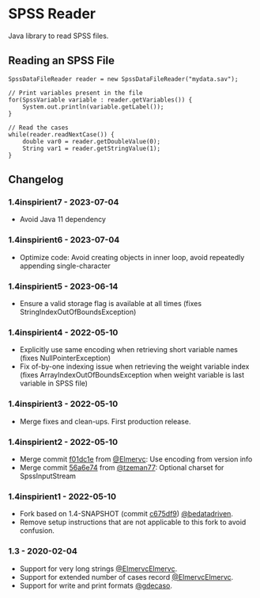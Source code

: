 # SPSS Reader

Java library to read SPSS files.

## Reading an SPSS File
 
    SpssDataFileReader reader = new SpssDataFileReader("mydata.sav");
    
    // Print variables present in the file
    for(SpssVariable variable : reader.getVariables()) {
        System.out.println(variable.getLabel());
    }
    
    // Read the cases
    while(reader.readNextCase()) {
        double var0 = reader.getDoubleValue(0);
        String var1 = reader.getStringValue(1);
    }
    
## Changelog

### 1.4inspirient7 - 2023-07-04

- Avoid Java 11 dependency

### 1.4inspirient6 - 2023-07-04

- Optimize code: Avoid creating objects in inner loop, avoid repeatedly appending single-character

### 1.4inspirient5 - 2023-06-14

- Ensure a valid storage flag is available at all times (fixes StringIndexOutOfBoundsException)

### 1.4inspirient4 - 2022-05-10

- Explicitly use same encoding when retrieving short variable names (fixes NullPointerException)
- Fix of-by-one indexing issue when retrieving the weight variable index (fixes ArrayIndexOutOfBoundsException when weight variable is last variable in SPSS file)

### 1.4inspirient3 - 2022-05-10

- Merge fixes and clean-ups. First production release.

### 1.4inspirient2 - 2022-05-10

- Merge commit [f01dc1e](https://github.com/Elmervc/spss-reader/commit/f01dc1ec34f4f16d26e0eed4ebaa5a2ee3048843) from [@Elmervc](https://github.com/Elmervc): Use encoding from version info
- Merge commit [56a6e74](https://github.com/tzeman77/spss-reader/commit/56a6e74de1cd61998826e1fb943231661927c219) from [@tzeman77](https://github.com/tzeman77): Optional charset for SpssInputStream

### 1.4inspirient1 - 2022-05-10

- Fork based on 1.4-SNAPSHOT (commit [c675df9](https://github.com/bedatadriven/spss-reader/commit/c675df9a93b2bc02013cac02607fcf76804e5ea3)) [@bedatadriven](https://github.com/bedatadriven/spss-reader).
- Remove setup instructions that are not applicable to this fork to avoid confusion.

### 1.3 - 2020-02-04

- Support for very long strings [@ElmervcElmervc](https://github.com/Elmervc).
- Support for extended number of cases record [@ElmervcElmervc](https://github.com/Elmervc).
- Support for write and print formats [@gdecaso](https://github.com/gdecaso).

